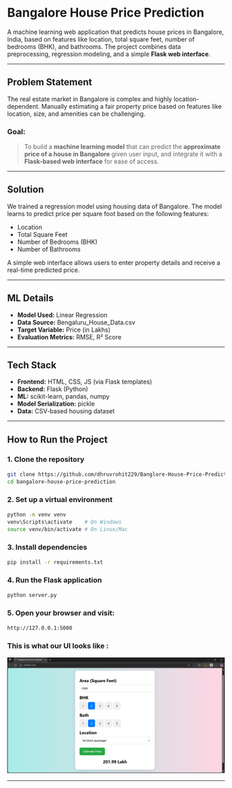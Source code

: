 # Bangalore House Price Prediction

A machine learning web application that predicts house prices in Bangalore, India, based on features like location, total square feet, number of bedrooms (BHK), and bathrooms. The project combines data preprocessing, regression modeling, and a simple **Flask web interface**.

---

## Problem Statement

The real estate market in Bangalore is complex and highly location-dependent. Manually estimating a fair property price based on features like location, size, and amenities can be challenging.

### Goal:
> To build a **machine learning model** that can predict the **approximate price of a house in Bangalore** given user input, and integrate it with a **Flask-based web interface** for ease of access.

---

## Solution

We trained a regression model using housing data of Bangalore. The model learns to predict price per square foot based on the following features:

- Location
- Total Square Feet
- Number of Bedrooms (BHK)
- Number of Bathrooms

A simple web interface allows users to enter property details and receive a real-time predicted price.

---

## ML Details

- **Model Used:** Linear Regression 
- **Data Source:** Bengaluru_House_Data.csv
- **Target Variable:** Price (in Lakhs)
- **Evaluation Metrics:** RMSE, R² Score


---

## Tech Stack

- **Frontend:** HTML, CSS, JS (via Flask templates)
- **Backend:** Flask (Python)
- **ML:** scikit-learn, pandas, numpy
- **Model Serialization:** pickle
- **Data:** CSV-based housing dataset

---

## How to Run the Project

### 1. Clone the repository
```bash
git clone https://github.com/dhruvrohit229/Banglore-House-Price-Prediction.git
cd bangalore-house-price-prediction
```

### 2. Set up a virtual environment
```bash
python -m venv venv
venv\Scripts\activate    # On Windows
source venv/bin/activate # On Linux/Mac
```

### 3. Install dependencies
```bash
pip install -r requirements.txt
```

### 4. Run the Flask application
```bash
python server.py
```

### 5. Open your browser and visit:
```bash
http://127.0.0.1:5000
```

### This is what our UI looks like :
![alt text](image.png)

--- 
